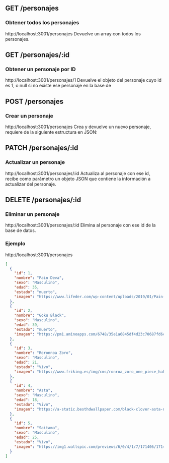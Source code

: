 ## GET /personajes
### Obtener todos los personajes
http://localhost:3001/personajes
Devuelve un array con todos los personajes.

## GET /personajes/:id
### Obtener un personaje por ID
http://localhost:3001/personajes/1
Devuelve el objeto del personaje cuyo id es 1, o null si no existe ese personaje en la base de

## POST /personajes
### Crear un personaje
http://localhost:3001/personajes
Crea y devuelve un nuevo personaje, requiere de la siguiente estructura en JSON:

## PATCH /personajes/:id
### Actualizar un personaje
http://localhost:3001/personajes/:id
Actualiza al personaje con ese id, recibe como parámetro un objeto JSON que contiene la información a actualizar del personaje.

## DELETE /personajes/:id
### Eliminar un personaje
http://localhost:3001/personajes/:id
Elimina al personaje con ese id de la base de datos.

### Ejemplo

http://localhost:3001/personajes

```json
[
  {
    "id": 1,
    "nombre": "Pain Deva",
    "sexo": "Masculino",
    "edad": 35,
    "estado": "muerto",
    "imagen": "https://www.lifeder.com/wp-content/uploads/2019/01/Pain-im.jpg"
  },
  {
    "id": 2,
    "nombre": "Goku Black",
    "sexo": "Masculino",
    "edad": 39,
    "estado": "muerto",
    "imagen": "https://pm1.aminoapps.com/6748/35e1a6845df4d23c70687fd6c93ebadeeb7251b5v2_hq.jpg"
  },
  {
    "id": 3,
    "nombre": "Roronnoa Zoro",
    "sexo": "Masculino",
    "edad": 21,
    "estado": "Vivo",
    "imagen": "https://www.friking.es/img/cms/ronroa_zoro_one_piece_hakai_conquistador_kaido-jpg_743561205.jpg"
  },
  {
    "id": 4,
    "nombre": "Asta",
    "sexo": "Masculino",
    "edad": 18,
    "estado": "Vivo",
    "imagen": "https://a-static.besthdwallpaper.com/black-clover-asta-new-demon-form-wallpaper-3554x1999-53335_53.jpg"
  },
  {
    "id": 5,
    "nombre": "Saitama",
    "sexo": "Masculino",
    "edad": 25,
    "estado": "Vivo",
    "imagen": "https://img1.wallspic.com/previews/6/0/4/1/7/171406/171406-un_golpe_hombre_dp-saitama-un_golpe_de_hombre-anime-manga-x750.jpg"
  }
]
```